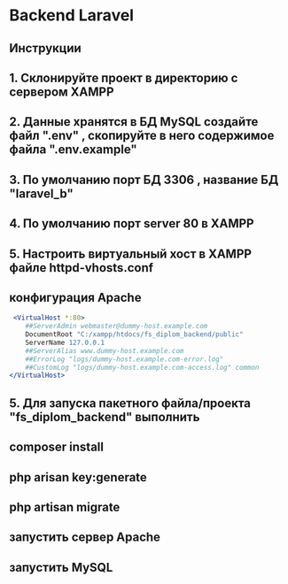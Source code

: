 # Backend Laravel

## Инструкции

## 1. Склонируйте проект в директорию с сервером XAMPP

## 2. Данные хранятся в БД MySQL создайте файл ".env" , скопируйте в него содержимое файла ".env.example"

## 3. По умолчанию порт БД 3306 , название БД "laravel_b"

## 4. По умолчанию порт server 80 в XAMPP

## 5. Настроить виртуальный хост в XAMPP файле httpd-vhosts.conf

## конфигурация Apache

```apache
 <VirtualHost *:80>
    ##ServerAdmin webmaster@dummy-host.example.com
    DocumentRoot "C:/xampp/htdocs/fs_diplom_backend/public"
    ServerName 127.0.0.1
    ##ServerAlias www.dummy-host.example.com
    ##ErrorLog "logs/dummy-host.example.com-error.log"
    ##CustomLog "logs/dummy-host.example.com-access.log" common
</VirtualHost>
```

## 5. Для запуска пакетного файла/проекта "fs_diplom_backend" выполнить

## composer install

## php arisan key:generate

## php artisan migrate

## запустить сервер Apache

## запустить MySQL
